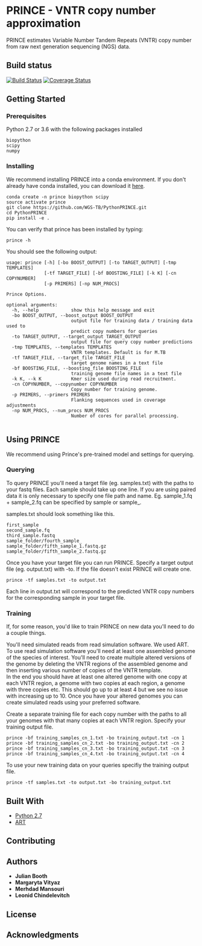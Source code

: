 # PRINCE - VNTR copy number approximation

PRINCE estimates Variable Number Tandem Repeats (VNTR) copy number from raw next generation sequencing (NGS) data.

## Build status

[![Build Status](https://travis-ci.org/WGS-TB/PythonPRINCE.svg?branch=master)](https://travis-ci.org/WGS-TB/PythonPRINCE)
[![Coverage Status](https://coveralls.io/repos/github/WGS-TB/PythonPRINCE/badge.svg?branch=master)](https://coveralls.io/github/WGS-TB/PythonPRINCE?branch=master)

## Getting Started

### Prerequisites

Python 2.7 or 3.6 with the following packages installed

```
biopython
scipy
numpy
```

### Installing

We recommend installing PRINCE into a conda environment. If you don't already have conda installed, you can download it [here](https://conda.io/miniconda.html). 

```
conda create -n prince biopython scipy
source activate prince
git clone https://github.com/WGS-TB/PythonPRINCE.git
cd PythonPRINCE
pip install -e .
```

You can verify that prince has been installed by typing:

```
prince -h
```

You should see the following output:

```
usage: prince [-h] [-bo BOOST_OUTPUT] [-to TARGET_OUTPUT] [-tmp TEMPLATES]
              [-tf TARGET_FILE] [-bf BOOSTING_FILE] [-k K] [-cn COPYNUMBER]
              [-p PRIMERS] [-np NUM_PROCS]

Prince Options.

optional arguments:
  -h, --help            show this help message and exit
  -bo BOOST_OUTPUT, --boost_output BOOST_OUTPUT
                        output file for training data / training data used to
                        predict copy numbers for queries
  -to TARGET_OUTPUT, --target_output TARGET_OUTPUT
                        output file for query copy number predictions
  -tmp TEMPLATES, --templates TEMPLATES
                        VNTR templates. Default is for M.TB
  -tf TARGET_FILE, --target_file TARGET_FILE
                        target genome names in a text file
  -bf BOOSTING_FILE, --boosting_file BOOSTING_FILE
                        training genome file names in a text file
  -k K, --k K           Kmer size used during read recruitment.
  -cn COPYNUMBER, --copynumber COPYNUMBER
                        Copy number for training genome.
  -p PRIMERS, --primers PRIMERS
                        Flanking sequences used in coverage adjustments
  -np NUM_PROCS, --num_procs NUM_PROCS
                        Number of cores for parallel processing.
                        
```

## Using PRINCE

We recommend using Prince's pre-trained model and settings for querying.

### Querying

To query PRINCE you'll need a target file (eg. samples.txt) with the paths to your fastq files.
Each sample should take up one line. If you are using paired data it is only necessary to specify one file path and name.
Eg. sample_1.fq + sample_2.fq can be specified by sample or sample_.    

samples.txt should look something like this.
```
first_sample
second_sample.fq
third_sample.fastq
sample_folder/fourth_sample_
sample_folder/fifth_sample_1.fastq.gz  sample_folder/fifth_sample_2.fastq.gz
```
Once you have your target file you can run PRINCE.
Specify a target output file (eg. output.txt) with -to. If the file doesn't exist PRINCE will create one. 

```
prince -tf samples.txt -to output.txt
``` 

Each line in output.txt will correspond to the predicted VNTR copy numbers for the corresponding sample in your target file.

### Training

If, for some reason, you'd like to train PRINCE on new data you'll need to do a couple things.

You'll need simulated reads from read simulation software. We used ART.
To use read simulation software you'll need at least one assembled genome of the species of interest.
You'll need to create multiple altered versions of the genome by deleting the VNTR regions of the assembled genome and then inserting various number of copies of the VNTR template.  
In the end you should have at least one altered genome with one copy at each VNTR region, a genome with two copies at each region, a genome with three copies etc.
This should go up to at least 4 but we see no issue with increasing up to 10.
Once you have your altered genomes you can create simulated reads using your preferred software. 

Create a separate training file for each copy number with the paths to all your genomes with that many copies at each VNTR region.
Specify your training output file.
```
prince -bf training_samples_cn_1.txt -bo training_output.txt -cn 1
prince -bf training_samples_cn_2.txt -bo training_output.txt -cn 2
prince -bf training_samples_cn_3.txt -bo training_output.txt -cn 3
prince -bf training_samples_cn_4.txt -bo training_output.txt -cn 4
```
To use your new training data on your queries specifiy the training output file.
```
prince -tf samples.txt -to output.txt -bo training_output.txt
```

## Built With

* [Python 2.7](https://www.python.org/download/releases/2.7/)
* [ART](https://www.niehs.nih.gov/research/resources/software/biostatistics/art/index.cfm)

## Contributing

## Authors

* **Julian Booth**
* **Margaryta Vityaz** 
* **Merhdad Mansouri** 
* **Leonid Chindelevitch** 

## License


## Acknowledgments
